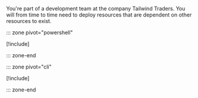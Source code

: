 You're part of a development team at the company Tailwind Traders. You will from time to time need to deploy resources that are dependent on other resources to exist.  

::: zone pivot="powershell"

[!include[](./powershell/3-exercise-dependencies-powershell.md)]

::: zone-end

::: zone pivot="cli"

[!include[](./azcli/3-exercise-dependencies-azcli.md)]

::: zone-end